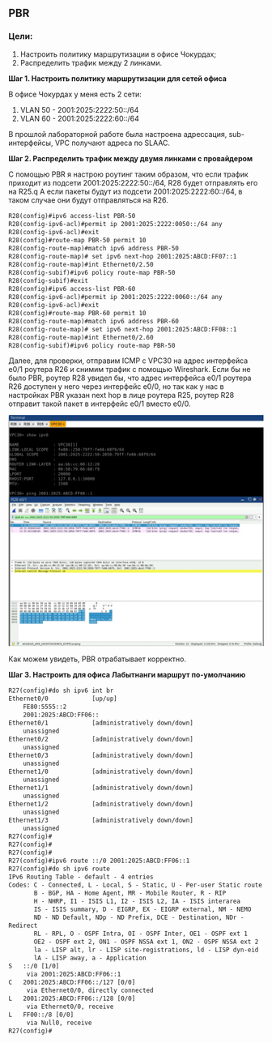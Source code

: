 ## PBR

### Цели:
1) Настроить политику маршрутизации в офисе Чокурдах;
2) Распределить трафик между 2 линками.


**Шаг 1. Настроить политику маршрутизации для сетей офиса**

В офисе Чокурдах у меня есть 2 сети:
1) VLAN 50 - 2001:2025:2222:50::/64
2) VLAN 60 - 2001:2025:2222:60::/64

В прошлой лабораторной работе была настроена адрессация, sub-интерфейсы, VPC получают адреса по SLAAC.

**Шаг 2. Распределить трафик между двумя линками с провайдером**

С помощью PBR я настрою роутинг таким образом, что если трафик приходит из подсети 2001:2025:2222:50::/64, R28 будет отправлять его  на R25.q  А если пакеты будут из подсети 2001:2025:2222:60::/64, в таком случае они будут отправляться на R26.
```
R28(config)#ipv6 access-list PBR-50
R28(config-ipv6-acl)#permit ip 2001:2025:2222:0050::/64 any
R28(config-ipv6-acl)#exit 
R28(config)#route-map PBR-50 permit 10
R28(config-route-map)#match ipv6 address PBR-50 
R28(config-route-map)# set ipv6 next-hop 2001:2025:ABCD:FF07::1
R28(config-route-map)#int Ethernet0/2.50
R28(config-subif)#ipv6 policy route-map PBR-50
R28(config-subif)#exit
R28(config)#ipv6 access-list PBR-60
R28(config-ipv6-acl)#permit ip 2001:2025:2222:0060::/64 any
R28(config-ipv6-acl)#exit 
R28(config)#route-map PBR-60 permit 10
R28(config-route-map)#match ipv6 address PBR-60 
R28(config-route-map)# set ipv6 next-hop 2001:2025:ABCD:FF08::1
R28(config-route-map)#int Ethernet0/2.60
R28(config-subif)#ipv6 policy route-map PBR-50
```

Далее, для проверки, отправим ICMP с VPC30 на адрес интерфейса e0/1 роутера R26 и снимим трафик с помощью Wireshark. Если бы не было PBR, роутер R28 увидел бы, что адрес интерфейса e0/1 роутера R26 доступен у него через интерфейс e0/0, но так как у нас в настройках PBR указан next hop в лице роутера R25, роутер R28 отправит такой пакет в интерфейс e0/1 вместо e0/0.

![Картинка](./pictures/lab-05-pbr-test.jpg)

Как можем увидеть, PBR отрабатывает корректно.

**Шаг 3. Настроить для офиса Лабытнанги маршрут по-умолчанию**
```
R27(config)#do sh ipv6 int br
Ethernet0/0            [up/up]
    FE80:5555::2
    2001:2025:ABCD:FF06::
Ethernet0/1            [administratively down/down]
    unassigned
Ethernet0/2            [administratively down/down]
    unassigned
Ethernet0/3            [administratively down/down]
    unassigned
Ethernet1/0            [administratively down/down]
    unassigned
Ethernet1/1            [administratively down/down]
    unassigned
Ethernet1/2            [administratively down/down]
    unassigned
Ethernet1/3            [administratively down/down]
    unassigned
R27(config)#
R27(config)#
R27(config)#
R27(config)#ipv6 route ::/0 2001:2025:ABCD:FF06::1
R27(config)#do sh ipv6 route
IPv6 Routing Table - default - 4 entries
Codes: C - Connected, L - Local, S - Static, U - Per-user Static route
       B - BGP, HA - Home Agent, MR - Mobile Router, R - RIP
       H - NHRP, I1 - ISIS L1, I2 - ISIS L2, IA - ISIS interarea
       IS - ISIS summary, D - EIGRP, EX - EIGRP external, NM - NEMO
       ND - ND Default, NDp - ND Prefix, DCE - Destination, NDr - Redirect
       RL - RPL, O - OSPF Intra, OI - OSPF Inter, OE1 - OSPF ext 1
       OE2 - OSPF ext 2, ON1 - OSPF NSSA ext 1, ON2 - OSPF NSSA ext 2
       la - LISP alt, lr - LISP site-registrations, ld - LISP dyn-eid
       lA - LISP away, a - Application
S   ::/0 [1/0]
     via 2001:2025:ABCD:FF06::1
C   2001:2025:ABCD:FF06::/127 [0/0]
     via Ethernet0/0, directly connected
L   2001:2025:ABCD:FF06::/128 [0/0]
     via Ethernet0/0, receive
L   FF00::/8 [0/0]
     via Null0, receive
R27(config)#
```